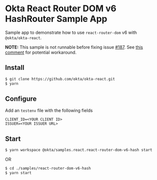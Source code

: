 # Okta React Router DOM v6 HashRouter Sample App

Sample app to demonstrate how to use `react-router-dom` v6 with `@okta/okta-react`.

**NOTE:** This sample is not runnable before fixing issue [#187](https://github.com/okta/okta-react/issues/187). See [this comment](https://github.com/okta/okta-react/issues/187#issuecomment-1043059092) for potential workaround.

## Install
```bash
$ git clone https://github.com/okta/okta-react.git
$ yarn
```

## Configure
Add an `testenv` file with the following fields
```
CLIENT_ID=<YOUR CLIENT ID>
ISSUER=<YOUR ISSUER URL>
```

## Start
```bash
$ yarn workspace @okta/samples.react.react-router-dom-v6-hash start
```
OR
```bash
$ cd ./samples/react-router-dom-v6-hash
$ yarn start
```
